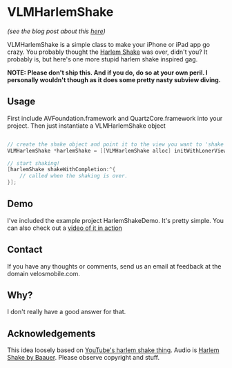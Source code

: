 # VLMHarlemShake

*(see the blog post about this [here](http://velosmobile.com/2013/03/08/harlem-shake-for-ios/))*

VLMHarlemShake is a simple class to make your iPhone or iPad app go crazy. You probably thought the [Harlem Shake](http://www.youtube.com/watch?v=384IUU43bfQ/) was over, didn't you? It probably is, but here's one more stupid harlem shake inspired gag.

**NOTE: Please don't ship this. And if you do, do so at your own peril. I personally wouldn't though as it does some pretty nasty subview diving.**

## Usage

First include AVFoundation.framework and QuartzCore.framework into your project. Then just instantiate a VLMHarlemShake object 

``` objective-c

// create the shake object and point it to the view you want to 'shake' at first.
VLMHarlemShake *harlemShake = [[VLMHarlemShake alloc] initWithLonerView:lonerView];

// start shaking!
[harlemShake shakeWithCompletion:^{
    // called when the shaking is over.
}];

```

## Demo

I've included the example project HarlemShakeDemo. It's pretty simple. You can also check out a [video of it in action](http://velosmobile.com/2013/03/08/harlem-shake-for-ios/)

## Contact

If you have any thoughts or comments, send us an email at feedback at the domain velosmobile.com.

## Why?

I don't really have a good answer for that.

## Acknowledgements

This idea loosely based on [YouTube's harlem shake thing](http://www.youtube.com/results?search_query=do+the+harlem+shake). Audio is [Harlem Shake by Baauer](https://soundcloud.com/baauer/harlem-shake). Please observe copyright and stuff.